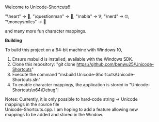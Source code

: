 Welcome to Unicode-Shortcuts!!

"\heart" -> 💓, "\questionman" -> 🧐, "\nabla" -> ∇, "\nerd" -> 🤓, "\moneysmiles" -> 🤑  

and many more fun character mappings.

<b>Building</b>

To build this project on a 64-bit machine with Windows 10,
1. Ensure msbuild is installed, available with the Windows SDK.
2. Clone this repository: "git clone https://github.com/benwu25/Unicode-Shortcuts"
3. Execute the command "msbuild Unicode-Shortcuts\Unicode-Shortcuts.sln"
4. To enable character mappings, the application is stored in "Unicode-Shortcuts\x64\Debug"!

Notes:
Currently, it is only possible to hard-code string -> Unicode mappings in the source file  
Unicode-Shortcuts.cpp. I am hoping to add a feature allowing new mappings to be added and stored in the Window.
